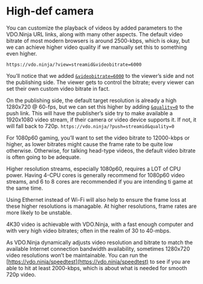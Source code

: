 # High-def camera

You can customize the playback of videos by added parameters to the VDO.Ninja URL links, along with many other aspects. The default video bitrate of most modern browsers is around 2500-kbps, which is okay, but we can achieve higher video quality if we manually set this to something even higher.

`https://vdo.ninja/?view=streamid&videobitrate=6000`

You’ll notice that we added [`&videobitrate=6000`](../advanced-settings/view-parameters/bitrate.md) to the viewer’s side and not the publishing side. The viewer gets to control the bitrate; every viewer can set their own custom video bitrate in fact.

On the publishing side, the default target resolution is already a high 1280x720 @ 60-fps, but we can set this higher by adding [`&quality=0`](../source-settings/quality.md) to the push link. This will have the publisher’s side try to make available a 1920x1080 video stream, if their camera or video device supports it. If not, it will fall back to 720p. `https://vdo.ninja/?push=streamid&quality=0`

For 1080p60 gaming, you’ll want to set the video bitrate to 12000-kbps or higher, as lower bitrates might cause the frame rate to be quite low otherwise. Otherwise, for talking head-type videos, the default video bitrate is often going to be adequate.

Higher resolution streams, especially 1080p60, requires a LOT of CPU power. Having 4-CPU cores is generally recommend for 1080p60 video streams, and 6 to 8 cores are recommended if you are intending ti game at the same time.

Using Ethernet instead of Wi-Fi will also help to ensure the frame loss at these higher resolutions is managable. At higher resolutions, frame rates are more likely to be unstable.

4K30 video is achievable with VDO.Ninja, with a fast enough computer and with very high video bitrates; often in the realm of 30 to 40-mbps.

As VDO.Ninja dynamically adjusts video resolution and bitrate to match the available Internet connection bandwidth availability, sometimes 1280x720 video resolutions won’t be maintainable. You can run the [https://vdo.ninja/speedtest](https://vdo.ninja/speedtest) to see if you are able to hit at least 2000-kbps, which is about what is needed for smooth 720p video.
